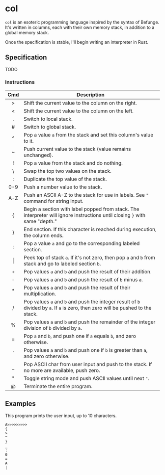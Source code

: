 # col

`col` is an esoteric programming language inspired by the syntax of Befunge. It's written in columns, each with their own memory stack, in addition to a global memory stack.

Once the specification is stable, I'll begin writing an interpreter in Rust.

## Specification

TODO

### Instructions

| Cmd | Description                                                                                                                      |
|:---:|----------------------------------------------------------------------------------------------------------------------------------|
|  >  | Shift the current value to the column on the right.                                                                              |
|  <  | Shift the current value to the column on the left.                                                                               |
|  .  | Switch to local stack.                                                                                                           |
|  #  | Switch to global stack.                                                                                                          |
|  ^  | Pop a value `a` from the stack and set this column's value to it.                                                                |
|  ~  | Push current value to the stack (value remains unchanged).                                                                       |
|  !  | Pop a value from the stack and do nothing.                                                                                       |
|  \  | Swap the top two values on the stack.                                                                                            |
|  :  | Duplicate the top value of the stack.                                                                                            |
| 0-9 | Push a number value to the stack.                                                                                                |
| A-Z | Push an ASCII A-Z to the stack for use in labels. See `"` command for string input.                                              |
|  {  | Begin a section with label popped from stack. The interpreter will ignore instructions until closing `}` with same "depth."      |
|  }  | End section. If this character is reached during execution, the column ends.                                                     |
|  ;  | Pop a value `a` and go to the corresponding labeled section.                                                                     |
|  \|  | Peek top of stack `a`. If it's not zero, then pop `a` and `b` from stack and go to labeled section `b`.                         |
|  +  | Pop values `a` and `b` and push the result of their addition.                                                                    |
|  -  | Pop values `a` and `b` and push the result of `b` minus `a`.                                                                     |
|  *  | Pop values `a` and `b` and push the result of their multiplication.                                                              |
|  /  | Pop values `a` and `b` and push the integer result of `b` divided by `a`. If `a` is zero, then zero will be pushed to the stack. |
|  %  | Pop values `a` and `b` and push the remainder of the integer division of `b` divided by `a`.                                     |
|  =  | Pop `a` and `b`, and push one if `a` equals `b`, and zero otherwise.                                                             |
|  `  | Pop values `a` and `b` and push one if `b` is greater than `a`, and zero otherwise.                                              |
|  _  | Pop ASCII char from user input and push to the stack. If no more are available, push zero.                                       |
|  "  | Toggle string mode and push ASCII values until next `"`.                                                                         |
|  @  | Terminate the entire program.                                                                                                    |

## Examples

This program prints the user input, up to 10 characters.

```
A>>>>>>>>>
{
>
^
}
_
:
0
=
A
|
```
